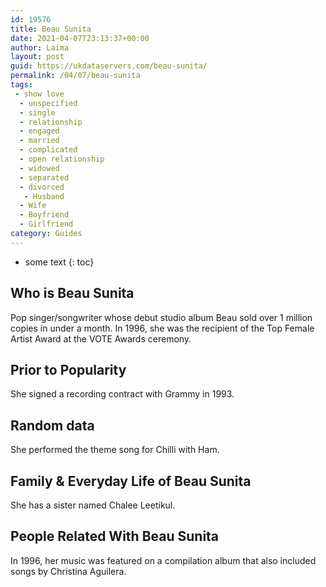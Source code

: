 ```yaml
---
id: 19576
title: Beau Sunita
date: 2021-04-07T23:13:37+00:00
author: Laima
layout: post
guid: https://ukdataservers.com/beau-sunita/
permalink: /04/07/beau-sunita
tags:
 - show love
  - unspecified
  - single
  - relationship
  - engaged
  - married
  - complicated
  - open relationship
  - widowed
  - separated
  - divorced
   - Husband
  - Wife
  - Boyfriend
  - Girlfriend
category: Guides
---
```


* some text
{: toc}


## Who is Beau Sunita
                  
                  
                  
Pop singer/songwriter whose debut studio album Beau sold over 1 million copies in under a month. In 1996, she was the recipient of the Top Female Artist Award at the VOTE Awards ceremony.
                  
              
            
              
            
                
                
                
## Prior to Popularity
                  
                  
                  
She signed a recording contract with Grammy in 1993.
                  
              
            
              
            
                
                
                
## Random data
                  
                  
                  
She performed the theme song for Chilli with Ham.
                  
              
            
              
            
                
                
                
## Family & Everyday Life of Beau Sunita
                  
                  
                  
She has a sister named Chalee Leetikul.
                  
              
            
              
            
                
                
                
## People Related With Beau Sunita
                  
                  
                  
In 1996, her music was featured on a compilation album that also included songs by Christina Aguilera.
                  
              
            
              
            
                
              
            
              
              
            
            
              
            
          
          
          